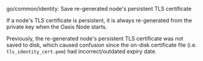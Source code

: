 go/common/identity: Save re-generated node's persistent TLS certificate

If a node's TLS certificate is persistent, it is always re-generated from the
private key when the Oasis Node starts.

Previously, the re-generated node's persistent TLS certificate was not saved
to disk, which caused confusion since the on-disk certificate file (i.e.
`tls_identity_cert.pem`) had incorrect/outdated expiry date.
